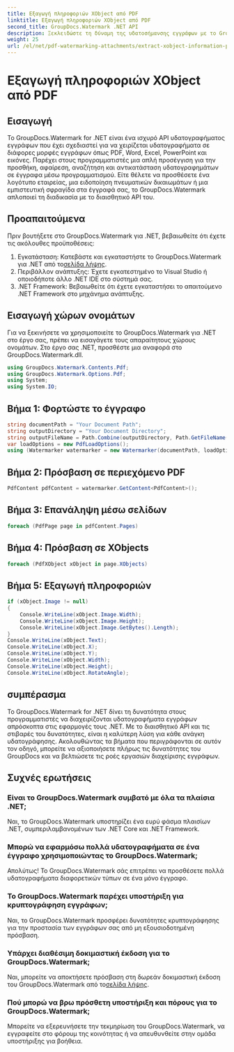 ```yaml
---
title: Εξαγωγή πληροφοριών XObject από PDF
linktitle: Εξαγωγή πληροφοριών XObject από PDF
second_title: GroupDocs.Watermark .NET API
description: Ξεκλειδώστε τη δύναμη της υδατοσήμανσης εγγράφων με το GroupDocs.Watermark για .NET. Διαχειριστείτε απρόσκοπτα τα υδατογραφήματα σε αρχεία PDF, έγγραφα Word και εικόνες.
weight: 25
url: /el/net/pdf-watermarking-attachments/extract-xobject-information-pdf/
---
```


# Εξαγωγή πληροφοριών XObject από PDF

## Εισαγωγή
Το GroupDocs.Watermark for .NET είναι ένα ισχυρό API υδατογραφήματος εγγράφων που έχει σχεδιαστεί για να χειρίζεται υδατογραφήματα σε διάφορες μορφές εγγράφων όπως PDF, Word, Excel, PowerPoint και εικόνες. Παρέχει στους προγραμματιστές μια απλή προσέγγιση για την προσθήκη, αφαίρεση, αναζήτηση και αντικατάσταση υδατογραφημάτων σε έγγραφα μέσω προγραμματισμού. Είτε θέλετε να προσθέσετε ένα λογότυπο εταιρείας, μια ειδοποίηση πνευματικών δικαιωμάτων ή μια εμπιστευτική σφραγίδα στα έγγραφά σας, το GroupDocs.Watermark απλοποιεί τη διαδικασία με το διαισθητικό API του.
## Προαπαιτούμενα
Πριν βουτήξετε στο GroupDocs.Watermark για .NET, βεβαιωθείτε ότι έχετε τις ακόλουθες προϋποθέσεις:
1. Εγκατάσταση: Κατεβάστε και εγκαταστήστε το GroupDocs.Watermark για .NET από το[σελίδα λήψης](https://releases.groupdocs.com/Watermark/net/).
2. Περιβάλλον ανάπτυξης: Έχετε εγκατεστημένο το Visual Studio ή οποιοδήποτε άλλο .NET IDE στο σύστημά σας.
3. .NET Framework: Βεβαιωθείτε ότι έχετε εγκαταστήσει το απαιτούμενο .NET Framework στο μηχάνημα ανάπτυξης.

## Εισαγωγή χώρων ονομάτων
Για να ξεκινήσετε να χρησιμοποιείτε το GroupDocs.Watermark για .NET στο έργο σας, πρέπει να εισαγάγετε τους απαραίτητους χώρους ονομάτων.
Στο έργο σας .NET, προσθέστε μια αναφορά στο GroupDocs.Watermark.dll.
```csharp
using GroupDocs.Watermark.Contents.Pdf;
using GroupDocs.Watermark.Options.Pdf;
using System;
using System.IO;
```
## Βήμα 1: Φορτώστε το έγγραφο
```csharp
string documentPath = "Your Document Path";
string outputDirectory = "Your Document Directory";
string outputFileName = Path.Combine(outputDirectory, Path.GetFileName(documentPath));
var loadOptions = new PdfLoadOptions();
using (Watermarker watermarker = new Watermarker(documentPath, loadOptions))
```
## Βήμα 2: Πρόσβαση σε περιεχόμενο PDF
```csharp
PdfContent pdfContent = watermarker.GetContent<PdfContent>();
```
## Βήμα 3: Επανάληψη μέσω σελίδων
```csharp
foreach (PdfPage page in pdfContent.Pages)
```
## Βήμα 4: Πρόσβαση σε XObjects
```csharp
foreach (PdfXObject xObject in page.XObjects)
```
## Βήμα 5: Εξαγωγή πληροφοριών
```csharp
if (xObject.Image != null)
{
    Console.WriteLine(xObject.Image.Width);
    Console.WriteLine(xObject.Image.Height);
    Console.WriteLine(xObject.Image.GetBytes().Length);
}
Console.WriteLine(xObject.Text);
Console.WriteLine(xObject.X);
Console.WriteLine(xObject.Y);
Console.WriteLine(xObject.Width);
Console.WriteLine(xObject.Height);
Console.WriteLine(xObject.RotateAngle);
```

## συμπέρασμα
Το GroupDocs.Watermark for .NET δίνει τη δυνατότητα στους προγραμματιστές να διαχειρίζονται υδατογραφήματα εγγράφων απρόσκοπτα στις εφαρμογές τους .NET. Με το διαισθητικό API και τις στιβαρές του δυνατότητες, είναι η καλύτερη λύση για κάθε ανάγκη υδατογράφησης. Ακολουθώντας τα βήματα που περιγράφονται σε αυτόν τον οδηγό, μπορείτε να αξιοποιήσετε πλήρως τις δυνατότητες του GroupDocs και να βελτιώσετε τις ροές εργασιών διαχείρισης εγγράφων.
## Συχνές ερωτήσεις
### Είναι το GroupDocs.Watermark συμβατό με όλα τα πλαίσια .NET;
Ναι, το GroupDocs.Watermark υποστηρίζει ένα ευρύ φάσμα πλαισίων .NET, συμπεριλαμβανομένων των .NET Core και .NET Framework.
### Μπορώ να εφαρμόσω πολλά υδατογραφήματα σε ένα έγγραφο χρησιμοποιώντας το GroupDocs.Watermark;
Απολύτως! Το GroupDocs.Watermark σάς επιτρέπει να προσθέσετε πολλά υδατογραφήματα διαφορετικών τύπων σε ένα μόνο έγγραφο.
### Το GroupDocs.Watermark παρέχει υποστήριξη για κρυπτογράφηση εγγράφων;
Ναι, το GroupDocs.Watermark προσφέρει δυνατότητες κρυπτογράφησης για την προστασία των εγγράφων σας από μη εξουσιοδοτημένη πρόσβαση.
### Υπάρχει διαθέσιμη δοκιμαστική έκδοση για το GroupDocs.Watermark;
 Ναι, μπορείτε να αποκτήσετε πρόσβαση στη δωρεάν δοκιμαστική έκδοση του GroupDocs.Watermark από το[σελίδα λήψης](https://releases.groupdocs.com/).
### Πού μπορώ να βρω πρόσθετη υποστήριξη και πόρους για το GroupDocs.Watermark;
Μπορείτε να εξερευνήσετε την τεκμηρίωση του GroupDocs.Watermark, να εγγραφείτε στο φόρουμ της κοινότητας ή να απευθυνθείτε στην ομάδα υποστήριξης για βοήθεια.